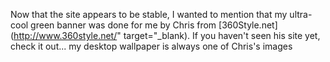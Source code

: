 Now that the site appears to be stable, I wanted to mention that my ultra-cool green banner was done for me by Chris from [360Style.net](http://www.360style.net/" target="_blank). If you haven't seen his site yet, check it out... my desktop wallpaper is always one of Chris's images